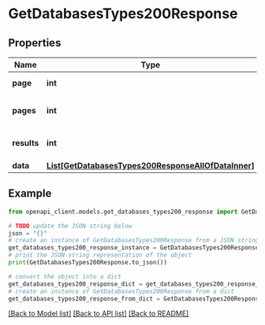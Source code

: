 # GetDatabasesTypes200Response


## Properties

Name | Type | Description | Notes
------------ | ------------- | ------------- | -------------
**page** | **int** | The current [page](https://techdocs.akamai.com/linode-api/reference/pagination). | [optional] [readonly] 
**pages** | **int** | The total number of [pages](https://techdocs.akamai.com/linode-api/reference/pagination). | [optional] [readonly] 
**results** | **int** | The total number of results. | [optional] [readonly] 
**data** | [**List[GetDatabasesTypes200ResponseAllOfDataInner]**](GetDatabasesTypes200ResponseAllOfDataInner.md) |  | [optional] 

## Example

```python
from openapi_client.models.get_databases_types200_response import GetDatabasesTypes200Response

# TODO update the JSON string below
json = "{}"
# create an instance of GetDatabasesTypes200Response from a JSON string
get_databases_types200_response_instance = GetDatabasesTypes200Response.from_json(json)
# print the JSON string representation of the object
print(GetDatabasesTypes200Response.to_json())

# convert the object into a dict
get_databases_types200_response_dict = get_databases_types200_response_instance.to_dict()
# create an instance of GetDatabasesTypes200Response from a dict
get_databases_types200_response_from_dict = GetDatabasesTypes200Response.from_dict(get_databases_types200_response_dict)
```
[[Back to Model list]](../README.md#documentation-for-models) [[Back to API list]](../README.md#documentation-for-api-endpoints) [[Back to README]](../README.md)


